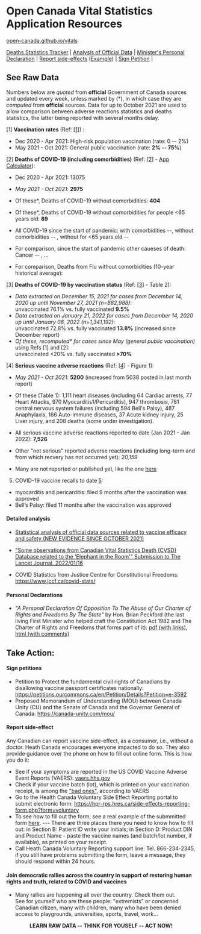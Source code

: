 Open Canada Vital Statistics Application Resources
==================================================

[open-canada.github.io/vitals](https://open-canada.github.io/vitals/)

[Deaths Statistics Tracker](https://open-canada.github.io/Apps/vitals) | [Analysis of Official Data](analysis) | [Minister's Personal Declaration](https://open-canada.github.io/vitals/brian-peckford-declaration.pdf) | [Report side-effects](https://hpr-rps.hres.ca/side-effects-reporting-form.php?form=voluntary) ([Example](https://open-canada.github.io/vitals/SideEffectReporting-example-1.pdf)) | [Sign Petition](https://petitions.ourcommons.ca/en/Petition/Details?Petition=e-3592) |

See Raw Data
------------

Numbers below are *quoted* from **official** Government of Canada sources
and updated every week, unless marked by (\*), in which case they are *computed* from
**official** sources.
Data for up to October 2021 are used to allow comparison between adverse reactions
statistics and deaths statistics, the latter being reported with several months delay.
<!-- which are available up to October only. -->


[1]  **Vaccination rates** (Ref:
    [[1](https://health-infobase.canada.ca/covid-19/vaccination-coverage/)]) :
    
- Dec 2020 - Apr 2021: High-risk population vaccination (rate: 0 -- 2%)
- May 2021 - Oct 2021: General public  vaccination (rate: **2% -- 75%**)

[2]  **Deaths of COVID-19 (including comorbidities)** (Ref:
    [[2](https://www150.statcan.gc.ca/t1/tbl1/en/tv.action?pid=1310081001)] - [App
    Calculator](https://o-canada.shinyapps.io/vitals/#section-statistics)):

- Dec 2020 - Apr 2021: 13075
- *May 2021 - Oct 2021*: **2975** 
- Of these\*, Deaths of COVID-19 without comorbidities:
**404** 
- Of these\*, Deaths of COVID-19 without comorbidities for people \<65 years old: **89**

- All COVID-19 since the start of pandemic: with comorbidities --, without comorbidities -- , without for \<65 years old -- 
- For comparison, since the start of pandemic other caueses of death: Cancer -- , ...
- For comparison, Deaths from Flu without comorbidities (10-year historical average): 

[3]  **Deaths of COVID-19 by vaccination status** (Ref:
    [[3](https://health-infobase.canada.ca/covid-19/epidemiological-summary-covid-19-cases.html#a9)] -
    Table 2):

- *Data extracted on December 15, 2021 for cases from December 14, 2020 up until November
27, 2021 (n=882,988)*: <br> unvaccinated 76.1% vs. fully vaccinated **9.5%**
- *Data extracted on January 21, 2022 for cases from December 14, 2020 up until January 08,
2022 (n=1,341,192)*: <br> unvaccinated 72.8% vs. fully vaccinated **13.8%** (increased since December
    report)
- *Of these, recomputed\* for cases since May (general public vaccination)* using Refs [1] and [2]: <br> unvaccinated \<20% vs. fully vaccinated **\>70%** 

[4]  **Serious vaccine adverse reactions** (Ref:
    [[4](https://health-infobase.canada.ca/covid-19/vaccine-safety/)] - Figure 1):

- *May 2021 - Oct 2021*: **5200** (increased from 5038 posted in last month report)
-  Of these (Table 1): 1,111 heart diseases (including 64 Cardiac arrests, 77 Heart Attacks, 970
    Myocarditis1/Pericarditis), 947 thrombosis, 781 central nervous system failures
    (including 594 Bell's Palsy), 487 Anaphylaxis, 166 Auto-immune diseases, 37 Acute
    kidney injury, 25 Liver injury, and 208 deaths (some under investigation).
    


- All serious vaccine adverse reactions reported to date (Jan 2021 - Jan 2022): **7,526** 
- Other "not serious" reported adverse reactions (including long-term and from which recvery has not occurred yet): *20,159*
- Many are not reported or published yet, like the one  [here](https://open-canada.github.io/vitals/SideEffectReporting-example-1.pdf)
<!-- - Adverse reaction, not reported yet in Canada but reported in US: -->


5.  COVID-19 vaccine recalls to date [5](https://recalls-rappels.canada.ca):

- myocarditis and pericarditis: filed  9 months after the vaccination was approved
- Bell’s Palsy: filed  11 months after the vaccination was approved

<!-- For additional official data and their analysis see  -->

#### Detailed analysis

-   [Statistical analysis of official data sources related to vaccine efficacy and
    safety (NEW EVIDENCE SINCE OCTOBER
    2021)](https://open-canada.github.io/vitals/analysis)

-   ["Some observations from Canadian Vital Statistics Death (CVSD) Database related to
    the 'Elephant in the Room'" Submission to The Lancet Journal.
    2022/01/16](https://open-canada.github.io/vitals/comment.pdf)

-   COVID Statistics from Justice Centre for Constitutional Freedoms:
    <https://www.jccf.ca/covid-stats/>
    <!-- ([Up to December 29, 2021 at National Level](https://www.jccf.ca/wp-content/uploads/2022/01/Covid-Statistics-canada-dec-29-2021.png)) -->

#### Personal Declarations

-   *"A Personal Declaration Of Opposition To The Abuse of Our Charter of Rights and
    Freedoms By The State"* by Hon. Brian Peckford (the last living First Minister who
    helped craft the Constitution Act 1982 and The Charter of Rights and Freedoms that
    forms part of it): [pdf (with
    links)](https://open-canada.github.io/vitals/brian-peckford-declaration.pdf), [html
    (with
    comments)](https://peckford42.wordpress.com/2022/01/02/a-personal-declaration-of-opposition-to-the-abuse-of-our-charter-of-rights-and-freedoms-by-the-state/)

Take Action:
------------

#### Sign petitions

-   Petition to Protect the fundamental civil rights of Canadians by disallowing vaccine
    passport certificates nationally:
    <https://petitions.ourcommons.ca/en/Petition/Details?Petition=e-3592>
-   Proposed Memorandum of Understanding (MOU) between Canada Unity (CU) and the Senate
    of Canada and the Governor General of Canada: <https://canada-unity.com/mou/>

#### Report side-effect

<!-- , which is a bit tricky, if you don't know what to write in some manadary form fields.  But when you know, it takes 10 mins to do it. -->

Any Canadian can report vaccine side-effect, as a consumer, i.e., without a doctor.
Heath Canada encourages everyone impacted to do so. They also provide
guidance over the phone on how to fill out online form. This is how you do it:

-   See if your symptoms are reported in the US COVID Vaccine Adverse Event Reports
    (VAERS): [vaers.hhs.gov](https://openvaers.com)
-   Check if your vaccine batch (lot), which is printed on your vaccination receipt, is among the ["bad ones"](https://www.howbad.info), according to VAERS 
-   Go to the Health Canada Voluntary Side Effect Reporting portal to submit electronic form:
    <https://hpr-rps.hres.ca/side-effects-reporting-form.php?form=voluntary>
-   To see how to fill out the form, see a real example of the submmitted form
    [here](https://open-canada.github.io/vitals/SideEffectReporting-example-1.pdf). ---
    There are three places there you need to know how to fill out: in Section B: Patient
    ID write your initials; in Section D: Product DIN and Product Name - paste the
    vaccine names (and batch/lot number, if available), as printed on your receipt.
-   Call Heath Canada Voluntary Reporting support line: Tel. 866-234-2345, if you still
    have problems submitting the form, leave a message, they should respond within 24
    hours.

<!--
#### Learn to distinguish propaganda from true journalism

If the opposing views are not presented, <br>
if media shows only one kind of rally posters
(aimed at discrediting the rally) and does not show others (that represent the true
purpose of the rally), <br>
if it talks only about the number of cases and doses, but does
not provide perspective inn to thw deaths and side-effects, than it is could propaganda.

-->

#### Join  democratic rallies across the country in support of restoring human rights and truth, related to COVID and vaccines

- Many rallies are happening all over the country. Check them out. <br>
See for yourself who are these people: "extremists"  or concerned Canadian citizen, many with children, many who have been denied access to playgrounds, universities, sports, travel, work...

    
    <!-- Join them - to experience yourself "The Wind of Change". -->

<center>

**LEARN RAW DATA -- THINK FOR YOUSELF -- ACT NOW!**

</center>

